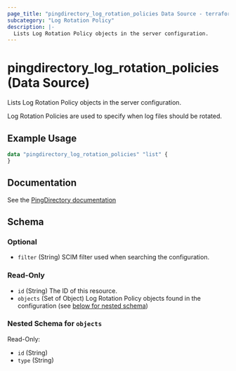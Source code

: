 ```yaml
---
page_title: "pingdirectory_log_rotation_policies Data Source - terraform-provider-pingdirectory"
subcategory: "Log Rotation Policy"
description: |-
  Lists Log Rotation Policy objects in the server configuration.
---
```


# pingdirectory_log_rotation_policies (Data Source)

Lists Log Rotation Policy objects in the server configuration.

Log Rotation Policies are used to specify when log files should be rotated.

## Example Usage

```terraform
data "pingdirectory_log_rotation_policies" "list" {
}
```

## Documentation
See the [PingDirectory documentation](https://docs.pingidentity.com/r/en-us/pingdirectory-93/pd_ds_config_log_rotation)

<!-- schema generated by tfplugindocs -->
## Schema

### Optional

- `filter` (String) SCIM filter used when searching the configuration.

### Read-Only

- `id` (String) The ID of this resource.
- `objects` (Set of Object) Log Rotation Policy objects found in the configuration (see [below for nested schema](#nestedatt--objects))

<a id="nestedatt--objects"></a>
### Nested Schema for `objects`

Read-Only:

- `id` (String)
- `type` (String)


